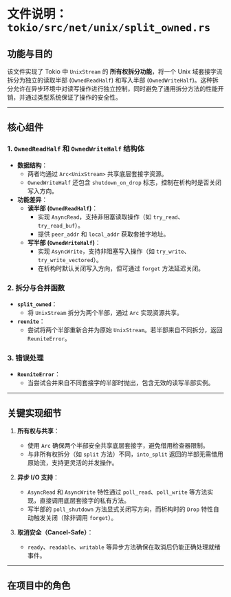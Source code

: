 # 文件说明：`tokio/src/net/unix/split_owned.rs`

## **功能与目的**  
该文件实现了 Tokio 中 `UnixStream` 的 **所有权拆分功能**，将一个 Unix 域套接字流拆分为独立的读取半部 (`OwnedReadHalf`) 和写入半部 (`OwnedWriteHalf`)。这种拆分允许在异步环境中对读写操作进行独立控制，同时避免了通用拆分方法的性能开销，并通过类型系统保证了操作的安全性。

---

## **核心组件**

### **1. `OwnedReadHalf` 和 `OwnedWriteHalf` 结构体**
- **数据结构**：
  - 两者均通过 `Arc<UnixStream>` 共享底层套接字资源。
  - `OwnedWriteHalf` 还包含 `shutdown_on_drop` 标志，控制在析构时是否关闭写入方向。
- **功能差异**：
  - **读半部 (`OwnedReadHalf`)**：
    - 实现 `AsyncRead`，支持非阻塞读取操作（如 `try_read`、`try_read_buf`）。
    - 提供 `peer_addr` 和 `local_addr` 获取套接字地址。
  - **写半部 (`OwnedWriteHalf`)**：
    - 实现 `AsyncWrite`，支持非阻塞写入操作（如 `try_write`、`try_write_vectored`）。
    - 在析构时默认关闭写入方向，但可通过 `forget` 方法延迟关闭。

### **2. 拆分与合并函数**
- **`split_owned`**：
  - 将 `UnixStream` 拆分为两个半部，通过 `Arc` 实现资源共享。
- **`reunite`**：
  - 尝试将两个半部重新合并为原始 `UnixStream`。若半部来自不同拆分，返回 `ReuniteError`。

### **3. 错误处理**
- **`ReuniteError`**：
  - 当尝试合并来自不同套接字的半部时抛出，包含无效的读写半部实例。

---

## **关键实现细节**
1. **所有权与共享**：
   - 使用 `Arc` 确保两个半部安全共享底层套接字，避免借用检查器限制。
   - 与非所有权拆分（如 `split` 方法）不同，`into_split` 返回的半部无需借用原始流，支持更灵活的并发操作。

2. **异步 I/O 支持**：
   - `AsyncRead` 和 `AsyncWrite` 特性通过 `poll_read`、`poll_write` 等方法实现，直接调用底层套接字的私有方法。
   - 写半部的 `poll_shutdown` 方法显式关闭写方向，而析构时的 `Drop` 特性自动触发关闭（除非调用 `forget`）。

3. **取消安全（Cancel-Safe）**：
   - `ready`、`readable`、`writable` 等异步方法确保在取消后仍能正确处理就绪事件。

---

## **在项目中的角色**